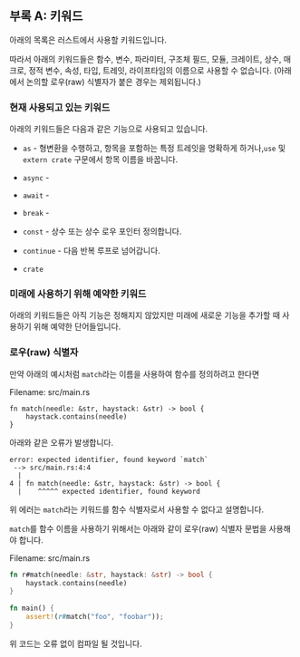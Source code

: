 <!--## Appendix A: Keywords -->
## 부록 A: 키워드
 
<!--The following list contains keywords that are reserved for current or future use by the Rust language-->
아래의 목록은 러스트에서 사용할 키워드입니다.
<!--As such, they cannot be used as identifiers (except as raw identifiers as we’ll discuss in the “[Raw Identifiers][raw-identifiers]” section), including names of functions, variables, parameters, struct fields, modules, crates, constants, macros, static values, attributes, types, traits, or lifetimes.-->
따라서 아래의 키워드들은 함수, 변수, 파라미터, 구조체 필드, 모듈, 크레이트, 상수, 매크로, 정적 변수, 속성, 타입, 트레잇, 라이프타임의 이름으로 사용할 수 없습니다. (아래에서 논의할 로우(raw) 식별자가 붙은 경우는 제외됩니다.)

[raw-identifiers]: #raw-identifiers 
 
<!--### Keywords Currently in Use -->
 ### 현재 사용되고 있는 키워드
 
<!--The following keywords currently have the functionality described.  -->
아래의 키워드들은 다음과 같은 기능으로 사용되고 있습니다.

<!-- * `as` - perform primitive casting, disambiguate the specific trait containing an item, or rename items in `use` and `extern crate` statements-->
* `as` - 형변환을 수행하고, 항목을 포함하는 특정 트레잇을 명확하게 하거나,`use` 및`extern crate` 구문에서 항목 이름을 바꿉니다.
<!-- * `async` - return a `Future` instead of blocking the current thread -->
* `async` - 
<!--* `await` - suspend execution until the result of a `Future` is ready -->
* `await` -
<!--* `break` - exit a loop immediately -->
* `break` - 
<!--* `const` - define constant items or constant raw pointers -->
* `const` - 상수 또는  상수 로우 포인터 정의합니다.
<!-- * `continue` - continue to the next loop iteration -->
* `continue` - 다음 반복 루프로 넘어갑니다.
<!--* `crate` - link an external crate or a macro variable representing the crate in which the macro is defined -->
* `crate`
<!--* `dyn` - dynamic dispatch to a trait object -->
<!--* `else` - fallback for `if` and `if let` control flow constructs  -->
<!--* `enum` - define an enumeration -->
<!--* `extern` - link an external crate, function, or variable -->
<!--* `false` - Boolean false literal -->
<!--* `fn` - define a function or the function pointer type -->
<!--* `for` - loop over items from an iterator, implement a trait, or specify a   higher-ranked lifetime -->
<!--* `if` - branch based on the result of a conditional expression -->
<!--* `impl` - implement inherent or trait functionality -->
<!--* `in` - part of `for` loop syntax -->
<!--* `let` - bind a variable -->
<!--* `loop` - loop unconditionally -->
<!--* `match` - match a value to patterns -->
<!--* `mod` - define a module -->
<!--* `move` - make a closure take ownership of all its captures -->
<!--* `mut` - denote mutability in references, raw pointers, or pattern bindings -->
<!--* `pub` - denote public visibility in struct fields, `impl` blocks, or modules -->
<!--* `ref` - bind by reference -->
<!--* `return` - return from function -->
<!--* `Self` - a type alias for the type we are defining or implementing -->
<!--* `self` - method subject or current module -->
<!--* `static` - global variable or lifetime lasting the entire program execution -->
<!--* `struct` - define a structure -->
<!--* `super` - parent module of the current module -->
<!--* `trait` - define a trait -->
<!--* `true` - Boolean true literal -->
<!--* `type` - define a type alias or associated type -->
<!--* `union` - define a [union] and is only a keyword when used in a union declaration -->
<!--* `unsafe` - denote unsafe code, functions, traits, or implementations * `use` - bring symbols into scope -->
<!--* `where` - denote clauses that constrain a type -->
<!--* `while` - loop conditionally based on the result of an expression  -->
[union]: ../reference/items/unions.html 
 
<!--### Keywords Reserved for Future Use -->
 ### 미래에 사용하기 위해 예약한 키워드
 
<!--The following keywords do not have any functionality but are reserved by Rust for potential future use. -->
아래의 키워드들은 아직 기능은 정해지지 않았지만 미래에 새로운 기능을 추가할 때 사용하기 위해 예약한 단어들입니다.

<!--* `abstract` -->
<!--* `become` -->
<!--* `box` -->
<!--* `do` -->
<!--* `final` -->
<!--* `macro` -->
<!--* `override` -->
<!--* `priv` -->
<!--* `try` -->
<!--* `typeof` -->
<!--* `unsized` -->
<!--* `virtual` -->
<!--* `yield` -->
 
<!--### Raw Identifiers -->
### 로우(raw) 식별자
 
<!--*Raw identifiers* are the syntax that lets you use keywords where they wouldn’t normally be allowed-->
<!--You use a raw identifier by prefixing a keyword with `r#`.  -->
<!--For example, `match` is a keyword-->
<!--If you try to compile the following function that uses `match` as its name: -->
 만약 아래의 예시처럼 `match`라는 이름을 사용하여 함수를 정의하려고 한다면
 
<span class="filename">Filename: src/main.rs</span> 
 
```rust,ignore,does_not_compile 
fn match(needle: &str, haystack: &str) -> bool { 
    haystack.contains(needle) 
} 
``` 
<!--you’ll get this error: -->
 아래와 같은 오류가 발생합니다.

```text 
error: expected identifier, found keyword `match` 
 --> src/main.rs:4:4 
  | 
4 | fn match(needle: &str, haystack: &str) -> bool { 
  |    ^^^^^ expected identifier, found keyword 
``` 
<!--The error shows that you can’t use the keyword `match` as the function identifier-->
위 에러는 `match`라는 키워드를 함수 식별자로서 사용할 수 없다고 설명합니다.
<!--To use `match` as a function name, you need to use the raw identifier syntax, like this: -->
 `match`를 함수 이름을 사용하기 위해서는 아래와 같이 로우(raw) 식별자 문법을 사용해야 합니다.
 
<span class="filename">Filename: src/main.rs</span> 
 
```rust 
fn r#match(needle: &str, haystack: &str) -> bool { 
    haystack.contains(needle) 
} 
 
fn main() { 
    assert!(r#match("foo", "foobar")); 
} 
``` 
<!--This code will compile without any errors-->
위 코드는 오류 없이 컴파일 될 것입니다.
<!--Note the `r#` prefix on the function name in its definition as well as where the function is called in `main`.  -->
<!--Raw identifiers allow you to use any word you choose as an identifier, even if that word happens to be a reserved keyword-->
<!--In addition, raw identifiers allow you to use libraries written in a different Rust edition than your crate uses-->
<!--For example, `try` isn’t a keyword in the 2015 edition but is in the 2018 edition-->
<!--If you depend on a library that’s written using the 2015 edition and has a `try` function, you’ll need to use the raw identifier syntax, `r#try` in this case, to call that function from your 2018 edition code-->
<!--See [Appendix E][appendix-e] for more information on editions.  -->
[appendix-e]: appendix-05-editions.html 
